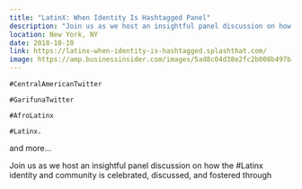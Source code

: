 ```yaml
---
title: "LatinX: When Identity Is Hashtagged Panel"
description: "Join us as we host an insightful panel discussion on how the #Latinx identity and community is celebrated, discussed, and fostered through Twitter during #HispanicHeritageMonth."
location: New York, NY
date: 2018-10-10
link: https://latinx-when-identity-is-hashtagged.splashthat.com/
image: https://amp.businessinsider.com/images/5ad8c04d38e2fc2b008b497b-2732-1366.jpg
---
```


`#CentralAmericanTwitter`

`#GarifunaTwitter`

`#AfroLatinx`

`#Latinx.`

and more...

Join us as we host an insightful panel discussion on how the #Latinx identity and community is celebrated, discussed, and fostered through
